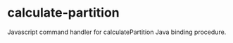 calculate-partition
===================

Javascript command handler for calculatePartition Java binding procedure.

